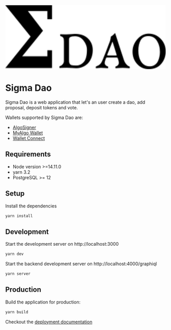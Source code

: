 <img src="./src/assets/logo.png" height="200" title="Sigma Dao" />

# Sigma Dao

Sigma Dao is a web application that let's an user create a dao, add proposal, deposit tokens and vote.

Wallets supported by Sigma Dao are:

- [AlgoSigner](https://www.purestake.com/technology/algosigner/)
- [MyAlgo Wallet](https://wallet.myalgo.com/new-account)
- [Wallet Connect](https://walletconnect.com/)

## Requirements

- Node version >=14.11.0
- yarn 3.2
- PostgreSQL >= 12

## Setup

Install the dependencies

```bash
yarn install
```

## Development

Start the development server on http://localhost:3000

```bash
yarn dev
```

Start the backend development server on http://localhost:4000/graphiql

```bash
yarn server
```

## Production

Build the application for production:

```bash
yarn build
```

Checkout the [deployment documentation](https://vuejs.org/guide/best-practices/production-deployment.html)
